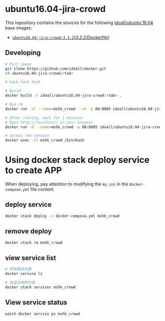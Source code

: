 
ubuntu16.04-jira-crowd
=============

This repository contains the sources for the following [idoall/ubuntu:16.04](https://hub.docker.com/r/idoall/ubuntu/) base images:
- [`ubuntu16.04-jira-crowd:3.3.2`(*3.3.2/Dockerfile*)](https://github.com/idoall/docker/blob/master/ubuntu16.04-jira-crowd/3.3.2/Dockerfile)



## Developing

```bash
# Pull image
git clone https://github.com/idoall/docker.git
cd ubuntu16.04-jira-crowd/<tab>

# hack hack hack

# Build
docker build -t idoall/ubuntu16.04-jira-crowd:<tab> .

# Run rm
docker run -it --name=mshk_crowd --rm -p 80:8085 idoall/ubuntu16.04-jira-crowd:<tab>

# After running, wait for 1 minutes.
# Open http://localhost/ in your browser
docker run -d --name=mshk_crowd -p 80:8085 idoall/ubuntu16.04-jira-crowd:<tab>

# access the contain
docker exec -it mshk_crowd /bin/bash
```
# Using docker stack deploy service to create APP



When deploying, pay attention to modifying the  `my.ini` in the `docker-compose.yml` file content.



## deploy service

```bash
docker stack deploy -c docker-compose.yml mshk_crowd
```

## remove deploy

```bash
docker stack rm mshk_crowd
```

## view service list

```bash
# 所有服务列表
docker service ls

# 指定应用的列表
docker stack services mshk_crowd
```

## View service status

```bash
watch docker service ps mshk_crowd
```

